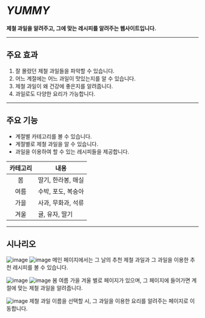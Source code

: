 ***YUMMY***
===========

**제철 과일을 알려주고, 그에 맞는 레시피를 알려주는 웹사이트입니다.**

-----------------------------------------------------

## 주요 효과

1. 잘 몰랐던 제철 과일들을 파악할 수 있습니다.
2. 어느 계절에는 어느 과일이 맛있는지를 알 수 있습니다.
3. 제철 과일이 왜 건강에 좋은지를 알려줍니다.
4. 과일로도 다양한 요리가 가능합니다.

---------------------------------------------------------------
## 주요 기능

- 계절별 카테고리를 볼 수 있습니다.
- 계절별로 제철 과일을 알 수 있습니다.
- 과일을 이용하여 할 수 있는 레시피들을 제공합니다.


|카테고리|내용|
|:---:|---|
|봄| 딸기, 한라봉, 매실
|여름| 수박, 포도, 복숭아 
|가을| 사과, 무화과, 석류
|겨울| 귤, 유자, 딸기

----------------------------------------------------------
## 시나리오
![image](https://user-images.githubusercontent.com/84839619/177015377-6d0930cf-a7da-452a-bb09-a76e3f820b60.png)
![image](https://user-images.githubusercontent.com/84839619/177015383-6799506b-95c6-4833-b5ad-e614fb46404d.png)
메인 페이지에서는 그 날의 추천 제철 과일과 그 과일을 이용한 추천 레시피를 볼 수 있습니다.

![image](https://user-images.githubusercontent.com/84839619/177015404-c372c68f-71a6-44df-900c-ff6760784c18.png)
![image](https://user-images.githubusercontent.com/84839619/177015413-30277e1a-da6d-41f5-82ab-fb4f101dfb13.png)
봄 여름 가을 겨울 별로 페이지가 있으며, 그 페이지에 들어가면 계절에 맞는 제철 과일을 알려줍니다.

![image](https://user-images.githubusercontent.com/84839619/177036012-3a79a62d-26b5-4466-a68e-5b24ced90d7f.png)
제철 과일 이름을 선택할 시, 그 과일을 이용한 요리를 알려주는 페이지로 이동합니다.
